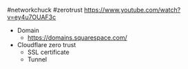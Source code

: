 #networkchuck #zerotrust 
https://www.youtube.com/watch?v=ey4u7OUAF3c

- Domain
	- https://domains.squarespace.com/
- Cloudflare zero trust
	- SSL certificate
	- Tunnel